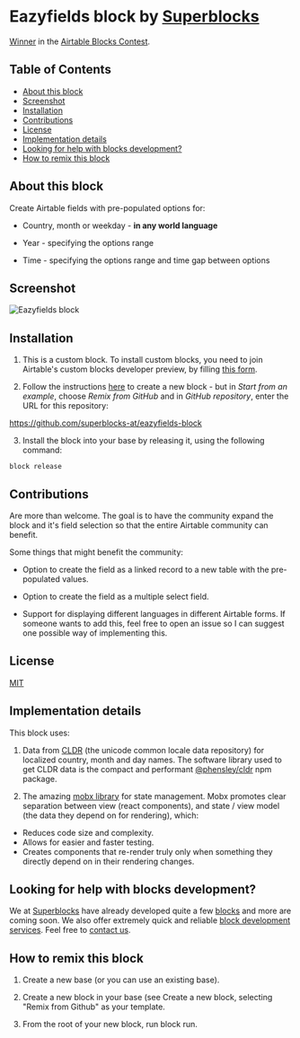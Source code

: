 # Eazyfields block by [Superblocks](https://superblocks.at)

[Winner](https://devpost.com/software/superfields) in the [Airtable Blocks Contest](https://airtable.devpost.com/).

## Table of Contents

- [About this block](#about-this-block)
- [Screenshot](#screenshot)
- [Installation](#installation)
- [Contributions](#contributions)
- [License](#license)
- [Implementation details](#implementation-details)
- [Looking for help with blocks development?](#looking-for-help-with-blocks-development?)
- [How to remix this block](#how-to-remix-this-block)

## About this block

Create Airtable fields with pre-populated options for:

- Country, month or weekday - **in any world language**

- Year - specifying the options range

- Time - specifying the options range and time gap between options

## Screenshot

![Eazyfields block](https://superblocks.at/eazyfields-block-screenshot-1/)

## Installation

1. This is a custom block. To install custom blocks, you need to join Airtable's custom blocks developer preview, by filling [this form](https://airtable.com/shrEvq5IlQqYxWkaS).

2. Follow the instructions [here](https://airtable.com/developers/blocks/guides/hello-world-tutorial#create-a-new-block) to create a new block - but in _Start from an example_, choose _Remix from GitHub_ and in _GitHub repository_, enter the URL for this repository:

https://github.com/superblocks-at/eazyfields-block

3. Install the block into your base by releasing it, using the following command:

```
block release
```

## Contributions

Are more than welcome. The goal is to have the community expand the block and it's field selection so that the entire Airtable community can benefit.

Some things that might benefit the community:

- Option to create the field as a linked record to a new table with the pre-populated values.

- Option to create the field as a multiple select field.

- Support for displaying different languages in different Airtable forms. If someone wants to add this, feel free to open an issue so I can suggest one possible way of implementing this.

## License

[MIT](LICENSE.md)

## Implementation details

This block uses:

1. Data from [CLDR](http://cldr.unicode.org/) (the unicode common locale data repository) for localized country, month and day names. The software library used to get CLDR data is the compact and performant [@phensley/cldr](@phensley/cldr) npm package.

2. The amazing [mobx library](https://mobx.js.org/README.html) for state management. Mobx promotes clear separation between view (react components), and state / view model (the data they depend on for rendering), which:

- Reduces code size and complexity.
- Allows for easier and faster testing.
- Creates components that re-render truly only when something they directly depend on in their rendering changes.

## Looking for help with blocks development?

We at [Superblocks](https://superblocks.at) have already developed quite a few [blocks](https://superblocks.at/#blocks) and more are coming soon. We also offer extremely quick and reliable [block development services](https://superblocks.at/#services). Feel free to [contact us](https://superblocks.at/#services).

## How to remix this block

1. Create a new base (or you can use an existing base).

2. Create a new block in your base (see Create a new block, selecting "Remix from Github" as your template.

3. From the root of your new block, run block run.
